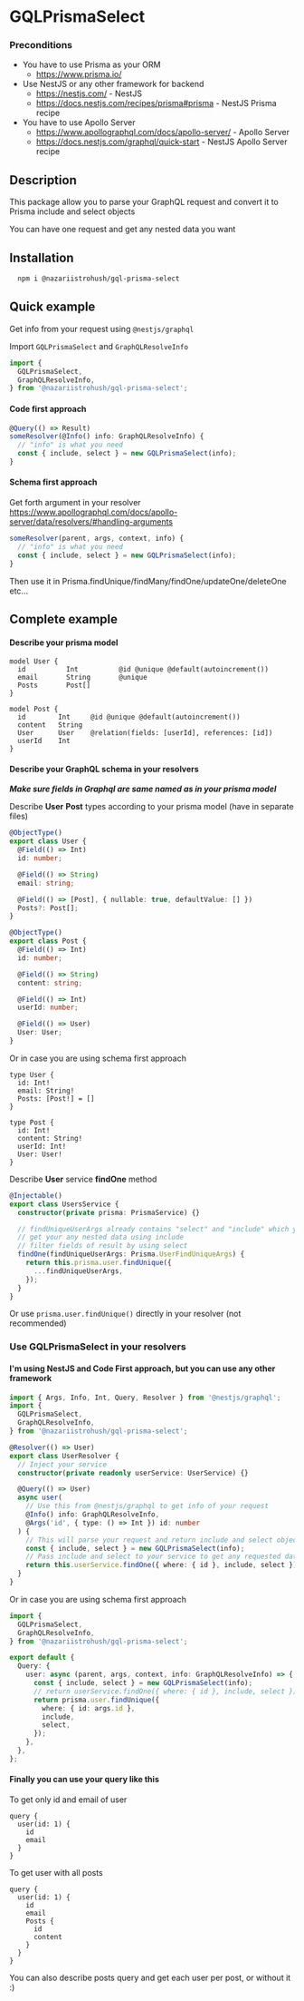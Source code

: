 # GQLPrismaSelect

### Preconditions

- You have to use Prisma as your ORM
  - https://www.prisma.io/
- Use NestJS or any other framework for backend
  - https://nestjs.com/ - NestJS
  - https://docs.nestjs.com/recipes/prisma#prisma - NestJS Prisma recipe
- You have to use Apollo Server
  - https://www.apollographql.com/docs/apollo-server/ - Apollo Server
  - https://docs.nestjs.com/graphql/quick-start - NestJS Apollo Server recipe

## Description

This package allow you to parse your GraphQL request and convert it to Prisma include and select objects

You can have one request and get any nested data you want

## Installation

```bash
  npm i @nazariistrohush/gql-prisma-select
```

## Quick example

Get info from your request using `@nestjs/graphql`

Import `GQLPrismaSelect` and `GraphQLResolveInfo`

```ts
import {
  GQLPrismaSelect,
  GraphQLResolveInfo,
} from '@nazariistrohush/gql-prisma-select';
```

#### Code first approach

```ts
@Query(() => Result)
someResolver(@Info() info: GraphQLResolveInfo) {
  // "info" is what you need
  const { include, select } = new GQLPrismaSelect(info);
}
```

#### Schema first approach

Get forth argument in your resolver
https://www.apollographql.com/docs/apollo-server/data/resolvers/#handling-arguments

```ts
someResolver(parent, args, context, info) {
  // "info" is what you need
  const { include, select } = new GQLPrismaSelect(info);
}
```

Then use it in Prisma.findUnique/findMany/findOne/updateOne/deleteOne etc...

## Complete example

#### Describe your prisma model

```prisma
model User {
  id          Int          @id @unique @default(autoincrement())
  email       String       @unique
  Posts       Post[]
}

model Post {
  id        Int     @id @unique @default(autoincrement())
  content   String
  User      User    @relation(fields: [userId], references: [id])
  userId    Int
}
```

#### Describe your GraphQL schema in your resolvers

_**Make sure fields in Graphql are same named as in your prisma model**_

Describe **User** **Post** types according to your prisma model (have in separate files)

```ts
@ObjectType()
export class User {
  @Field(() => Int)
  id: number;

  @Field(() => String)
  email: string;

  @Field(() => [Post], { nullable: true, defaultValue: [] })
  Posts?: Post[];
}

@ObjectType()
export class Post {
  @Field(() => Int)
  id: number;

  @Field(() => String)
  content: string;

  @Field(() => Int)
  userId: number;

  @Field(() => User)
  User: User;
}
```

Or in case you are using schema first approach

```gql
type User {
  id: Int!
  email: String!
  Posts: [Post!] = []
}

type Post {
  id: Int!
  content: String!
  userId: Int!
  User: User!
}
```

Describe **User** service **findOne** method

```ts
@Injectable()
export class UsersService {
  constructor(private prisma: PrismaService) {}

  // findUniqueUserArgs already contains "select" and "include" which you can use to:
  // get your any nested data using include
  // filter fields of result by using select
  findOne(findUniqueUserArgs: Prisma.UserFindUniqueArgs) {
    return this.prisma.user.findUnique({
      ...findUniqueUserArgs,
    });
  }
}
```

Or use `prisma.user.findUnique()` directly in your resolver (not recommended)

### Use GQLPrismaSelect in your resolvers

#### I'm using NestJS and Code First approach, but you can use any other framework

```ts
import { Args, Info, Int, Query, Resolver } from '@nestjs/graphql';
import {
  GQLPrismaSelect,
  GraphQLResolveInfo,
} from '@nazariistrohush/gql-prisma-select';

@Resolver(() => User)
export class UserResolver {
  // Inject your service
  constructor(private readonly userService: UserService) {}

  @Query(() => User)
  async user(
    // Use this from @nestjs/graphql to get info of your request
    @Info() info: GraphQLResolveInfo,
    @Args('id', { type: () => Int }) id: number
  ) {
    // This will parse your request and return include and select objects
    const { include, select } = new GQLPrismaSelect(info);
    // Pass include and select to your service to get any requested data
    return this.userService.findOne({ where: { id }, include, select });
  }
}
```

Or in case you are using schema first approach

```ts
import {
  GQLPrismaSelect,
  GraphQLResolveInfo,
} from '@nazariistrohush/gql-prisma-select';

export default {
  Query: {
    user: async (parent, args, context, info: GraphQLResolveInfo) => {
      const { include, select } = new GQLPrismaSelect(info);
      // return userService.findOne({ where: { id }, include, select });
      return prisma.user.findUnique({
        where: { id: args.id },
        include,
        select,
      });
    },
  },
};
```

#### Finally you can use your query like this

To get only id and email of user

```gql
query {
  user(id: 1) {
    id
    email
  }
}
```

To get user with all posts

```gql
query {
  user(id: 1) {
    id
    email
    Posts {
      id
      content
    }
  }
}
```

You can also describe posts query and get each user per post, or without it :)
